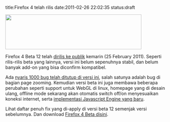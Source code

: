 title:Firefox 4 telah rilis
date:2011-02-26 22:02:35
status:draft

<img class="alignnone size-full wp-image-1027" src="http://kecebongsoft.files.wordpress.com/2011/02/ff4.png" alt="" width="425" height="109" />

Firefox 4 Beta 12 telah <a href="https://www.mozilla.com/en-US/firefox/4.0b12/whatsnew/">dirilis ke publik</a> kemarin (25 February 2011). Seperti rilis-rilis beta yang lainnya, versi ini belum sepenuhnya stabil, dan belum banyak add-on yang bisa diconfirm kompatibel.

Ada <a href="https://www.mozilla.com/en-US/firefox/4.0b12/releasenotes/buglist.html">nyaris 1000 bug telah ditutup di versi ini</a>, salah satunya adalah bug di bagian page zooming. Kemudian versi beta ini juga membawa beberapa perubahan seperti support untuk WebGL di linux, homepage yang di desain ulang, offline mode sekarang akan otomatis switch off/on menyesuaikan koneksi internet, serta <a href="http://blog.mozilla.com/dmandelin/2010/09/08/presenting-jagermonkey/">implementasi Javascript Engine yang baru</a>.<!--more-->

Lihat daftar penuh fix yang di-apply di versi beta 12 semenjak versi sebelumnya. Dan download <a href="https://www.mozilla.com/products/download.html?product=firefox-4.0b12&amp;os=win&amp;lang=en-US">Firefox 4 Beta disini</a>.